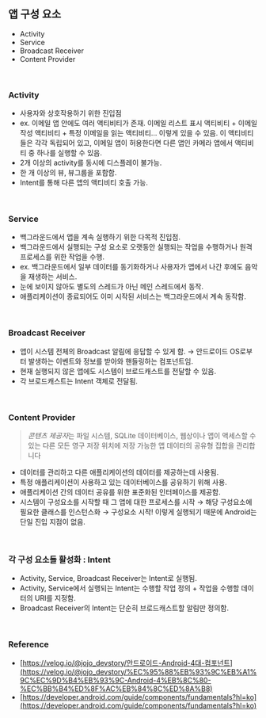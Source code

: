 
## 앱 구성 요소

- Activity
- Service
- Broadcast Receiver
- Content Provider

<br/>

### Activity

- 사용자와 상호작용하기 위한 진입점
- ex. 이메일 앱 안에도 여러 액티비티가 존재. 이메일 리스트 표시 액티비티 + 이메일 작성 액티비티 + 특정 이메일을 읽는 액티비티… 이렇게 있을 수 있음. 이 액티비티들은 각각 독립되어 있고, 이메일 앱이 허용한다면 다른 앱인 카메라 앱에서 액티비티 중 하나를 실행할 수 있음.
- 2개 이상의 activity를 동시에 디스플레이 불가능.
- 한 개 이상의 뷰, 뷰그룹을 포함함.
- Intent를 통해 다른 앱의 액티비티 호출 가능.

<br/>

### Service

- 백그라운드에서 앱을 계속 실행하기 위한 다목적 진입점.
- 백그라운드에서 실행되는 구성 요소로 오랫동안 실행되는 작업을 수행하거나 원격 프로세스를 위한 작업을 수행.
- ex. 백그라운드에서 일부 데이터를 동기화하거나 사용자가 앱에서 나간 후에도 음악을 재생하는 서비스.
- 눈에 보이지 않아도 별도의 스레드가 아닌 메인 스레드에서 동작.
- 애플리케이션이 종료되어도 이미 시작된 서비스는 백그라운드에서 계속 동작함.

<br/>

### Broadcast Receiver

- 앱이 시스템 전체의 Broadcast 알림에 응답할 수 있게 함. → 안드로이드 OS로부터 발생하는 이벤트와 정보를 받아와 핸들링하는 컴포넌트임.
- 현재 실행되지 않은 앱에도 시스템이 브로드캐스트를 전달할 수 있음.
- 각 브로드캐스트는 Intent 객체로 전달됨.

<br/>

### Content Provider

> *콘텐츠 제공자*는 파일 시스템, SQLite 데이터베이스, 웹상이나 앱이 액세스할 수 있는 다른 모든 영구 저장 위치에 저장 가능한 앱 데이터의 공유형 집합을 관리합니다
> 
- 데이터를 관리하고 다른 애플리케이션의 데이터를 제공하는데 사용됨.
- 특정 애플리케이션이 사용하고 있는 데이터베이스를 공유하기 위해 사용.
- 애플리케이션 간의 데이터 공유를 위한 표준화된 인터페이스를 제공함.
- 시스템이 구성요소를 시작할 때 그 앱에 대한 프로세스를 시작 → 해당 구성요소에 필요한 클래스를 인스턴스화 → 구성요소 시작! 이렇게 실행되기 때문에 Android는 단일 진입 지점이 없음.

<br/>

### 각 구성 요소들 활성화 : Intent

- Activity, Service, Broadcast Receiver는 Intent로 실행됨.
- Activity, Service에서 실행되는 Intent는 수행할 작업 정의 + 작업을 수행할 데이터의 URI를 지정함.
- Broadcast Receiver의 Intent는 단순히 브로드캐스트할 알림만 정의함.

<br/>

### Reference

- [https://velog.io/@jojo_devstory/안드로이드-Android-4대-컴포넌트](https://velog.io/@jojo_devstory/%EC%95%88%EB%93%9C%EB%A1%9C%EC%9D%B4%EB%93%9C-Android-4%EB%8C%80-%EC%BB%B4%ED%8F%AC%EB%84%8C%ED%8A%B8)
- [https://developer.android.com/guide/components/fundamentals?hl=ko](https://developer.android.com/guide/components/fundamentals?hl=ko)
